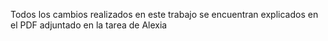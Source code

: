 Todos los cambios realizados en este trabajo se encuentran explicados en el PDF adjuntado en la tarea de Alexia
 